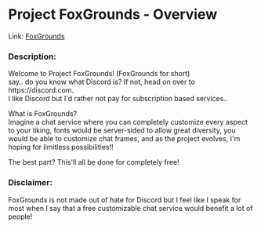 # Project FoxGrounds - Overview
<p>Link: <a href="https://z4ckstudios.github.io/FoxGrounds/" target="blank">FoxGrounds</a></p>

### Description:
<div>Welcome to Project FoxGrounds! (FoxGrounds for short)</div>
<div>say.. do you know what Discord is? If not, head on over to https://discord.com.</div>
<div>I like Discord but I'd rather not pay for subscription based services..</div>

<p></p>
<div>What is FoxGrounds?</div>
<div>Imagine a chat service where you can completely customize every aspect to your liking,
  fonts would be server-sided to allow great diversity,
  you would be able to customize chat frames,
and as the project evolves, I'm hoping for limitless possibilities!!</div>

<p></p>
<div>The best part? This'll all be done for completely free!</div>

### Disclaimer:
<p>FoxGrounds is not made out of hate for Discord but I feel like I speak for most when I say that a free customizable chat service would benefit a lot of people!</p>

